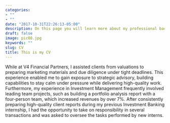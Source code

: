 ```yaml
---
categories:
- ""
- ""
date: "2017-10-31T22:26:13-05:00"
description: On this page you will learn more about my professional background. Please remember this is only one side of me. I have much more to offer, as you will see on the rest of my website.
draft: false
image: pic08.jpg
keywords: ""
slug: CV
title: This is my CV
---
```

While at V4 Financial Partners, I assisted clients from valuations to preparing marketing materials and due diligence under tight deadlines. This experience enabled me to gain exposure to strategic advisory, building capabilities to stay calm under pressure while delivering high-quality work. Furthermore, my experience in Investment Management frequently involved leading team projects, such as building a portfolio analysis report with a four-person team, which increased revenues by over 7%. After consistently preparing high-quality client reports during my previous Investment Banking internship, I had the opportunity to take on responsibility in several transactions and was asked to oversee the tasks performed by new interns.
